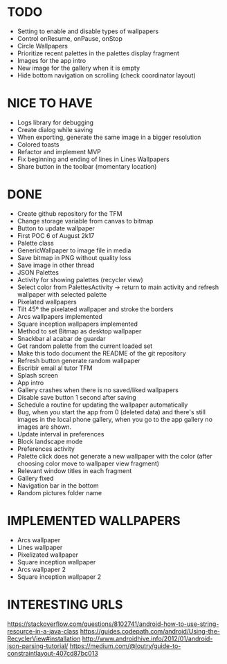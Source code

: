 # TODO

- Setting to enable and disable types of wallpapers
- Control onResume, onPause, onStop
- Circle Wallpapers
- Prioritize recent palettes in the palettes display fragment
- Images for the app intro
- New image for the gallery when it is empty
- Hide bottom navigation on scrolling (check coordinator layout) 

# NICE TO HAVE
- Logs library for debugging
- Create dialog while saving
- When exporting, generate the same image in a bigger resolution
- Colored toasts
- Refactor and implement MVP
- Fix beginning and ending of lines in Lines Wallpapers
- Share button in the toolbar (momentary location)

# DONE
- Create github repository for the TFM
- Change storage variable from canvas to bitmap
- Button to update wallpaper
- First POC 6 of August 2k17
- Palette class
- GenericWallpaper to image file in media
- Save bitmap in PNG without quality loss
- Save image in other thread
- JSON Palettes
- Activity for showing palettes (recycler view)
- Select color from PalettesActivity -> return to main activity and refresh wallpaper with selected palette
- Pixelated wallpapers
- Tilt 45º the pixelated wallpaper and stroke the borders
- Arcs wallpapers implemented
- Square inception wallpapers implemented
- Method to set Bitmap as desktop wallpaper
- Snackbar al acabar de guardar
- Get random palette from the current loaded set
- Make this todo document the README of the git repository
- Refresh button generate random wallpaper
- Escribir email al tutor TFM
- Splash screen
- App intro
- Gallery crashes when there is no saved/liked wallpapers
- Disable save button 1 second after saving
- Schedule a routine for updating the wallpaper automatically
- Bug, when you start the app from 0 (deleted data) and there's still images in the local phone gallery, when you go to the app gallery no images are shown.
- Update interval in preferences
- Block landscape mode
- Preferences activity
- Palette click does not generate a new wallpaper with the color (after choosing color move to wallpaper view fragment)
- Relevant window titles in each fragment
- Gallery fixed
- Navigation bar in the bottom
- Random pictures folder name


# IMPLEMENTED WALLPAPERS
- Arcs wallpaper
- Lines wallpaper
- Pixelizated wallpaper
- Square inception wallpaper
- Arcs wallpaper 2
- Square inception wallpaper 2

# INTERESTING URLS
https://stackoverflow.com/questions/8102741/android-how-to-use-string-resource-in-a-java-class
https://guides.codepath.com/android/Using-the-RecyclerView#installation
http://www.androidhive.info/2012/01/android-json-parsing-tutorial/
https://medium.com/@loutry/guide-to-constraintlayout-407cd87bc013
